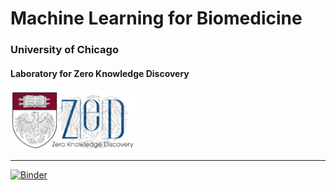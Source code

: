 # Machine Learning for Biomedicine

### University of Chicago
#### Laboratory for Zero Knowledge Discovery

<img src="logo1.png" alt="drawing" style="width:200px;"/>

---
[![Binder](https://mybinder.org/badge_logo.svg)](https://mybinder.org/v2/gh/zeroknowledgediscovery/course_notes/HEAD)


